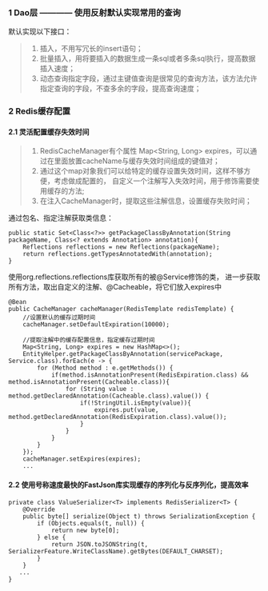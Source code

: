 ### 1 Dao层 ———— 使用反射默认实现常用的查询
默认实现以下接口：
> 1. 插入，不用写冗长的insert语句；
> 2. 批量插入，用将要插入的数据生成一条sql或者多条sql执行，提高数据插入速度；
> 3. 动态查询指定字段，通过主键值查询是很常见的查询方法，该方法允许指定查询的字段，不查多余的字段，提高查询速度；



### 2 Redis缓存配置

#### 2.1 灵活配置缓存失效时间
> 1. RedisCacheManager有个属性 Map<String, Long> expires，可以通过在里面放置cacheName与缓存失效时间组成的键值对；  
> 2. 通过这个map对象我们可以给特定的缓存设置失效时间，这样不够方便，考虑做成配置的，
自定义一个注解写入失效时间，用于修饰需要使用缓存的方法;
> 3. 在注入CacheManager时，提取这些注解信息，设置缓存失败时间；



通过包名、指定注解获取类信息：

    public static Set<Class<?>> getPackageClassByAnnotation(String packageName, Class<? extends Annotation> annotation){
        Reflections reflections = new Reflections(packageName);
        return reflections.getTypesAnnotatedWith(annotation);
    }
    
    
使用org.reflections.reflections库获取所有的被@Service修饰的类，
进一步获取所有方法，取出自定义的注解、@Cacheable，将它们放入expires中

	@Bean
    public CacheManager cacheManager(RedisTemplate redisTemplate) {
        //设置默认的缓存过期时间
        cacheManager.setDefaultExpiration(10000);
        
        //提取注解中的缓存配置信息，指定缓存过期时间
        Map<String, Long> expires = new HashMap<>();
        EntityHelper.getPackageClassByAnnotation(servicePackage, Service.class).forEach(e -> {
            for (Method method : e.getMethods()) {
                if(method.isAnnotationPresent(RedisExpiration.class) && method.isAnnotationPresent(Cacheable.class)){
                    for (String value : method.getDeclaredAnnotation(Cacheable.class).value()) {
                        if(!StringUtil.isEmpty(value)){
                            expires.put(value, method.getDeclaredAnnotation(RedisExpiration.class).value());
                        }
                    }
                }
            }
        });
        cacheManager.setExpires(expires);
        ...
    
#### 2.2 使用号称速度最快的FastJson库实现缓存的序列化与反序列化，提高效率
    
    private class ValueSerializer<T> implements RedisSerializer<T> {
        @Override
        public byte[] serialize(Object t) throws SerializationException {
            if (Objects.equals(t, null)) {
                return new byte[0];
            } else {
                return JSON.toJSONString(t, SerializerFeature.WriteClassName).getBytes(DEFAULT_CHARSET);
            }
        }
       ...
    }